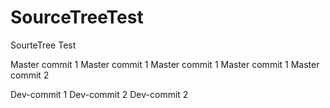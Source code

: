 # SourceTreeTest
SourteTree Test

Master commit 1
Master commit 1
Master commit 1
Master commit 1
Master commit 2

Dev-commit 1
Dev-commit 2
Dev-commit 2